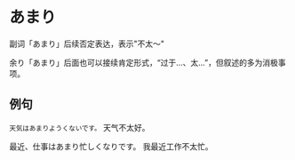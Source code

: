 # あまり

副词「あまり」后续否定表达，表示"不太～"

余り「あまり」后面也可以接续肯定形式，“过于...、太...”，但叙述的多为消极事项。

## 例句

`天気はあまりようくないです。` 天气不太好。

最近、仕事はあまり忙しくなりです。 我最近工作不太忙。
